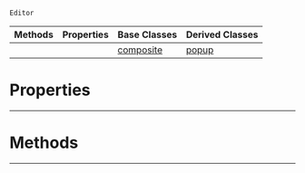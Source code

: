  `Editor`

|Methods|Properties|Base Classes|Derived Classes|
|---|---|---|---|
| | |[composite](https://github.com/ZilchEngine/ZilchDocs/blob/master/code_reference/class_reference/composite.markdown)|[popup](https://github.com/ZilchEngine/ZilchDocs/blob/master/code_reference/class_reference/popup.markdown)|


 #  Properties


---  
 #  Methods


---  
 

 